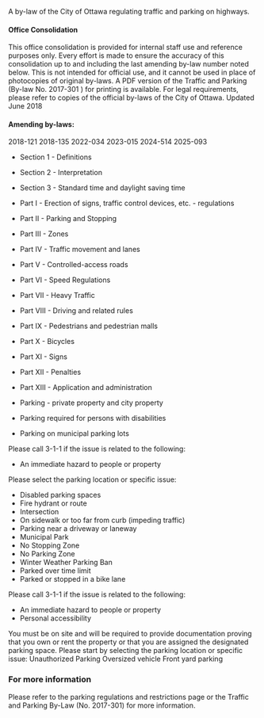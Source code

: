 A by-law of the City of Ottawa regulating traffic and parking on highways.
#### Office Consolidation

This office consolidation is provided for internal staff use and reference purposes only. Every effort is made to ensure the accuracy of this consolidation up to and including the last amending by-law number noted below. This is not intended for official use, and it cannot be used in place of photocopies of original by-laws.
A PDF version of the
Traffic and Parking (By-law No. 2017-301
)
for printing is available.
For legal requirements, please refer to copies of the official by-laws of the City of Ottawa.
Updated June 2018
#### Amending by-laws:

2018-121
2018-135
2022-034
2023-015
2024-514
2025-093
- Section 1 - Definitions
- Section 2 - Interpretation
- Section 3 - Standard time and daylight saving time

- Part I - Erection of signs, traffic control devices, etc. - regulations
- Part II - Parking and Stopping
- Part III - Zones
- Part IV - Traffic movement and lanes
- Part V - Controlled-access roads
- Part VI - Speed Regulations
- Part VII - Heavy Traffic
- Part VIII - Driving and related rules
- Part IX - Pedestrians and pedestrian malls
- Part X - Bicycles
- Part XI - Signs
- Part XII - Penalties
- Part XIII - Application and administration

- Parking - private property and city property

- Parking required for persons with disabilities

- Parking on municipal parking lots

Please call 3-1-1 if the issue is related to the following:
- An immediate hazard to people or property

Please select the parking location or specific issue:
- Disabled parking spaces
- Fire hydrant or route
- Intersection
- On sidewalk or too far from curb (impeding traffic)
- Parking near a driveway or laneway
- Municipal Park
- No Stopping Zone
- No Parking Zone
- Winter Weather Parking Ban
- Parked over time limit
- Parked or stopped in a bike lane

Please call 3-1-1 if the issue is related to the following:
- An immediate hazard to people or property
- Personal accessibility

You must be on site and will be required to provide documentation proving that you own or rent the property or that you are assigned the designated parking space. Please start by selecting the parking location or specific issue:
Unauthorized Parking
Oversized vehicle
Front yard parking
### For more information

Please refer to the
parking regulations and restrictions
page or the
Traffic and Parking By-Law (No. 2017-301)
for more information.